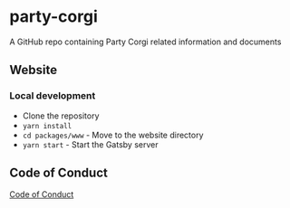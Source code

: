 # party-corgi

A GitHub repo containing Party Corgi related information and documents

## Website

### Local development

- Clone the repository
- `yarn install`
- `cd packages/www` - Move to the website directory
- `yarn start` - Start the Gatsby server

## Code of Conduct

[Code of Conduct](/CODE_OF_CONDUCT.md)
